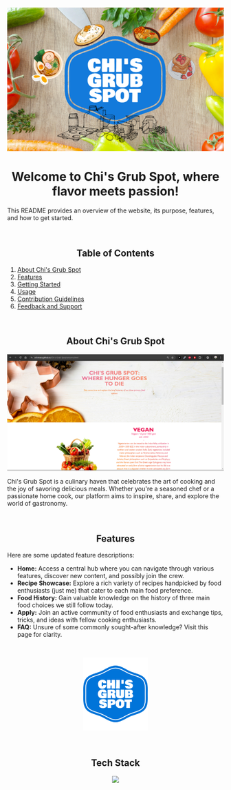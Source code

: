 <p align="center">
  <img src="https://raw.githubusercontent.com/Echimara/Chi-s-Grub-Spot/main/Screenshot%20(751).png" alt="Landing Page" width="600"/>
</p>

<h1 align="center">Welcome to <strong>Chi's Grub Spot</strong>, where flavor meets passion!</h1>
<p>This README provides an overview of the website, its purpose, features, and how to get started.</p>

<br>

<h2 align="center"> Table of Contents </h2>

<ol>
  <li><a href="#about-chis-grub-spot">About Chi's Grub Spot</a></li>
  <li><a href="#features">Features</a></li>
  <li><a href="#getting-started">Getting Started</a></li>
  <li><a href="#usage">Usage</a></li>
  <li><a href="#contribution-guidelines">Contribution Guidelines</a></li>
  <li><a href="#feedback-and-support">Feedback and Support</a></li>
</ol>

<br>

<h2 align="center" id="about-chis-grub-spot"> About Chi's Grub Spot </h2>
<p align="center">
  <img src="https://github.com/Echimara/Chi-s-Grub-Spot/blob/main/Screenshot%20(759).png" alt="Food History" width="600"/>
</p>
<p>Chi's Grub Spot is a culinary haven that celebrates the art of cooking and the joy of savoring delicious meals. Whether you're a seasoned chef or a passionate home cook, our platform aims to inspire, share, and explore the world of gastronomy.</p>

<br>

<h2 align="center" id="features"> Features </h2>
<p>Here are some updated feature descriptions:</p>

<ul>
  <li><strong>Home:</strong> Access a central hub where you can navigate through various features, discover new content, and possibly join the crew.</li>
  <li><strong>Recipe Showcase:</strong> Explore a rich variety of recipes handpicked by food enthusiasts (just me) that cater to each main food preference.</li>
  <li><strong>Food History:</strong> Gain valuable knowledge on the history of three main food choices we still follow today.</li>
  <li><strong>Apply:</strong> Join an active community of food enthusiasts and exchange tips, tricks, and ideas with fellow cooking enthusiasts.</li>
  <li><strong>FAQ:</strong> Unsure of some commonly sought-after knowledge? Visit this page for clarity.</li>
</ul>

<br>


<p align="center">
  <img src="https://github.com/Echimara/Chi-s-Grub-Spot/blob/main/Logo.png" alt="Logo" width="150">
</p>

<br>

<h2 align="center" id="tech-stack"> Tech Stack </h2>

<p align="center">
  <img width="400px" src="https://skillicons.dev/icons?i=js,html,css,vscode,git&perline=10" />
</p>
